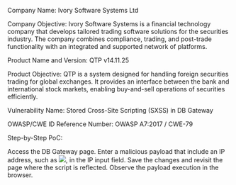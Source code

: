 Company Name: Ivory Software Systems Ltd

Company Objective: Ivory Software Systems is a financial technology company that develops tailored trading software solutions for the securities industry. The company combines compliance, trading, and post-trade functionality with an integrated and supported network of platforms.

Product Name and Version: QTP v14.11.25

Product Objective: QTP is a system designed for handling foreign securities trading for global exchanges. It provides an interface between the bank and international stock markets, enabling buy-and-sell operations of securities efficiently.

Vulnerability Name: Stored Cross-Site Scripting (SXSS) in DB Gateway

OWASP/CWE ID Reference Number: OWASP A7:2017 / CWE-79

Step-by-Step PoC:

Access the DB Gateway page.
Enter a malicious payload that include an IP address, such as <img src=1.1.1.1.x onerror=alert(1)>, in the IP input field.
Save the changes and revisit the page where the script is reflected.
Observe the payload execution in the browser.
